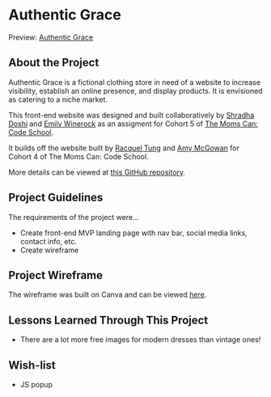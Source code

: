 
# Authentic Grace

Preview: [Authentic Grace](https://winerock.github.io/authentic_grace/)

## About the Project

Authentic Grace is a fictional clothing store in need of a website to increase visibility, establish an online presence, and display products. It is envisioned as catering to a niche market.

This front-end website was designed and built collaboratively by [Shradha Doshi](https://shraddhakdoshi.github.io/my-portfolio/) and [Emily Winerock](https://winerock.github.io/portfolio/) as an assigment for Cohort 5 of [The Moms Can: Code School](https://www.momscan.co/). 

It builds off the website built by [Racquel Tung](https://racqcancode.github.io/portfolio-WIP) and [Amy McGowan](https://amymcgowan.dev) for Cohort 4 of The Moms Can: Code School.

More details can be viewed at [this GitHub repository](https://github.com/winerock/frontend-website). 

## Project Guidelines

The requirements of the project were...
* Create front-end MVP landing page with nav bar, social media links, contact info, etc.
* Create wireframe


## Project Wireframe

The wireframe was built on Canva and can be viewed [here](https://www.canva.com/design/DADwStfzwnM/KvTiU1HFrt9kz2fXHuKyJw/view?website#4:authentic-grace).


## Lessons Learned Through This Project
* There are a lot more free images for modern dresses than vintage ones!

## Wish-list
* JS popup